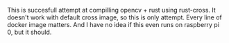 This is succesfull attempt at compilling opencv + rust using rust-cross.
It doesn't work with default cross image, so this is only attempt. Every line of docker image matters.
And I have no idea if this even runs on raspberry pi 0, but it should.
